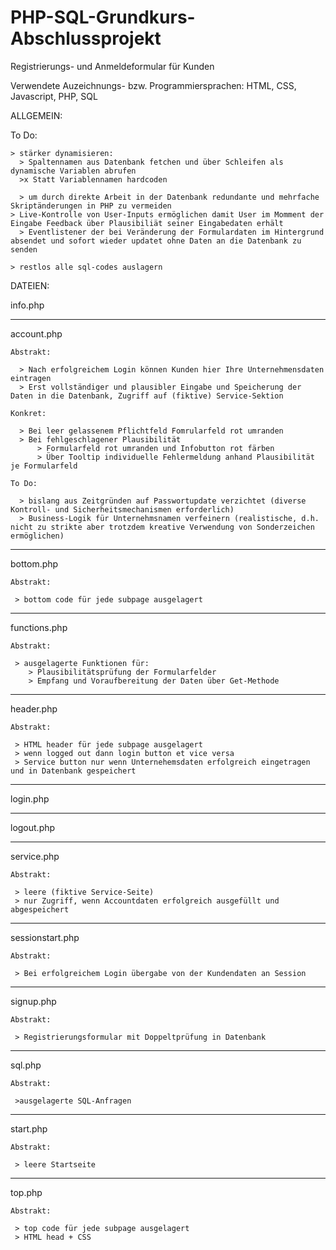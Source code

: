 # PHP-SQL-Grundkurs-Abschlussprojekt
Registrierungs- und Anmeldeformular für Kunden

Verwendete Auzeichnungs- bzw. Programmiersprachen:
HTML, CSS, Javascript, PHP, SQL


ALLGEMEIN:

  To Do:
  
    > stärker dynamisieren:
      > Spaltennamen aus Datenbank fetchen und über Schleifen als dynamische Variablen abrufen
      >x Statt Variablennamen hardcoden
      
      > um durch direkte Arbeit in der Datenbank redundante und mehrfache Skriptänderungen in PHP zu vermeiden
    > Live-Kontrolle von User-Inputs ermöglichen damit User im Momment der Eingabe Feedback über Plausibiliät seiner Eingabedaten erhält
      > Eventlistener der bei Veränderung der Formulardaten im Hintergrund absendet und sofort wieder updatet ohne Daten an die Datenbank zu senden
      
    > restlos alle sql-codes auslagern


DATEIEN:

info.php


____________________________________________________________________________________________________________________
account.php

    Abstrakt:
    
      > Nach erfolgreichem Login können Kunden hier Ihre Unternehmensdaten eintragen
      > Erst vollständiger und plausibler Eingabe und Speicherung der Daten in die Datenbank, Zugriff auf (fiktive) Service-Sektion

    Konkret:
    
      > Bei leer gelassenem Pflichtfeld Fomrularfeld rot umranden
      > Bei fehlgeschlagener Plausibilität 
          > Formularfeld rot umranden und Infobutton rot färben
          > Über Tooltip individuelle Fehlermeldung anhand Plausibilität je Formularfeld

    To Do:
    
      > bislang aus Zeitgründen auf Passwortupdate verzichtet (diverse Kontroll- und Sicherheitsmechanismen erforderlich)
      > Business-Logik für Unternehmsnamen verfeinern (realistische, d.h. nicht zu strikte aber trotzdem kreative Verwendung von Sonderzeichen ermöglichen)
      
____________________________________________________________________________________________________________________ 
bottom.php

    Abstrakt:
    
     > bottom code für jede subpage ausgelagert

____________________________________________________________________________________________________________________
functions.php

    Abstrakt:
    
     > ausgelagerte Funktionen für:
        > Plausibilitätsprüfung der Formularfelder
        > Empfang und Voraufbereitung der Daten über Get-Methode
____________________________________________________________________________________________________________________
header.php

    Abstrakt:
    
     > HTML header für jede subpage ausgelagert
     > wenn logged out dann login button et vice versa
     > Service button nur wenn Unternehemsdaten erfolgreich eingetragen und in Datenbank gespeichert
____________________________________________________________________________________________________________________
login.php


____________________________________________________________________________________________________________________
logout.php




____________________________________________________________________________________________________________________
service.php

    Abstrakt:
    
     > leere (fiktive Service-Seite)
     > nur Zugriff, wenn Accountdaten erfolgreich ausgefüllt und abgespeichert

____________________________________________________________________________________________________________________
sessionstart.php

    Abstrakt:
    
     > Bei erfolgreichem Login übergabe von der Kundendaten an Session
  
____________________________________________________________________________________________________________________
signup.php

    Abstrakt:
    
     > Registrierungsformular mit Doppeltprüfung in Datenbank

____________________________________________________________________________________________________________________
sql.php

    Abstrakt:
    
     >ausgelagerte SQL-Anfragen
____________________________________________________________________________________________________________________
start.php

    Abstrakt:
    
     > leere Startseite

____________________________________________________________________________________________________________________
top.php

    Abstrakt:
    
     > top code für jede subpage ausgelagert
     > HTML head + CSS

